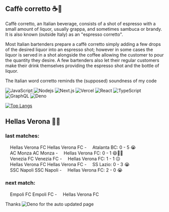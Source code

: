 
## Caffè corretto ☕🥃
Caffè corretto, an Italian beverage, consists of a shot of espresso with a small amount of liquor, usually grappa, and sometimes sambuca or brandy. It is also known (outside Italy) as an "espresso corretto".

Most Italian bartenders prepare a caffè corretto simply adding a few drops of the desired liquor into an espresso shot; however in some cases the liquor is served in a shot alongside the coffee allowing the customer to pour the quantity they desire. A few bartenders also let their regular customers make their drink themselves providing the espresso shot and the bottle of liquor.

The Italian word corretto reminds the (supposed) soundness of my code

![JavaScript](https://img.shields.io/badge/-JavaScript-black?style=flat-square&logo=javascript)
![Nodejs](https://img.shields.io/badge/-Nodejs-black?style=flat-square&logo=Node.js)
![Next.js](https://img.shields.io/badge/-Next.js-black?style=flat-square&logo=Next.js)
![Vercel](https://img.shields.io/badge/-vercel-black?style=flat-square&logo=Vercel)
![React](https://img.shields.io/badge/-React-black?style=flat-square&logo=react)
![TypeScript](https://img.shields.io/badge/-Typescript-white?style=flat-square&logo=typescript)
![GraphQL](https://img.shields.io/badge/-GraphQL-E10098?style=flat-square&logo=graphql)
![Deno](https://img.shields.io/badge/-Deno-black?style=flat-square&logo=deno)


[![Top Langs](https://github-readme-stats.vercel.app/api/top-langs/?username=correttojs&layout=compact)](https://github.com/anuraghazra/github-readme-stats)


## Hellas Verona 💙💛

### last matches:

<span><img src="https://crests.football-data.org/450.png" height="15px" />Hellas Verona FC</span> Hellas Verona FC - <span><img src="https://crests.football-data.org/102.png" height="15px" />Atalanta BC</span>: 0 - 5 😭 <br/><span><img src="https://crests.football-data.org/5911.png" height="15px" />AC Monza</span> AC Monza - <span><img src="https://crests.football-data.org/450.png" height="15px" />Hellas Verona FC</span>: 0 - 1 😄💙💛 <br/><span><img src="https://crests.football-data.org/454.png" height="15px" />Venezia FC</span> Venezia FC - <span><img src="https://crests.football-data.org/450.png" height="15px" />Hellas Verona FC</span>: 1 - 1 😐 <br/><span><img src="https://crests.football-data.org/450.png" height="15px" />Hellas Verona FC</span> Hellas Verona FC - <span><img src="https://crests.football-data.org/110.png" height="15px" />SS Lazio</span>: 0 - 3 😭 <br/><span><img src="https://crests.football-data.org/113.png" height="15px" />SSC Napoli</span> SSC Napoli - <span><img src="https://crests.football-data.org/450.png" height="15px" />Hellas Verona FC</span>: 2 - 0 😭 <br/>

### next match:

<span><img src="https://crests.football-data.org/445.png" height="15px" />Empoli FC</span> Empoli FC - <span><img src="https://crests.football-data.org/450.png" height="15px" />Hellas Verona FC</span> <br/>

Thanks ![Deno](https://img.shields.io/badge/-Deno-black?style=flat-square&logo=deno) for the auto updated page
